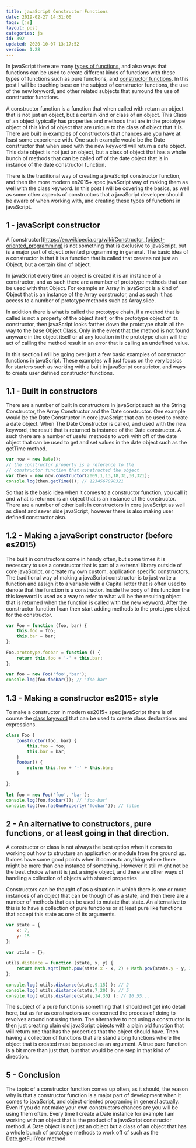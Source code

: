 ```yaml
---
title: javaScript Constructor Functions
date: 2019-02-27 14:31:00
tags: [js]
layout: post
categories: js
id: 392
updated: 2020-10-07 13:17:52
version: 1.28
---
```


In javaScript there are many [types of functions](/2019/12/16/js-function/), and also ways that functions can be used to create different kinds of functions with these types of functions such as pure functions, and [constructor functions](https://developer.mozilla.org/en-US/docs/Web/JavaScript/Reference/Classes/constructor). In  this post I will be touching base on the subject of constructor functions, the use of the new keyword, and other related subjects that surround the use of constructor functions.

A constructor function is a function that when called with return an object that is not just an object, but a certain kind or class of an object. This Class of an object typically has properties and methods that are in the prototype object of this kind of object that are unique to the class of object that it is. There are built in examples of constructors that chances are you have at least some experience with. One such example would be the Date constructor that when used with the new keyword will return a date object. This date object is not just an object, but a class of object that has a whole bunch of methods that can be called off of the date object that is in instance of the date constructor function.

There is the traditional way of creating a javaScript constructor function, and then the more modern es2015+ spec javaScript way of making them as well with the class keyword. In this post I will be covering the basics, as well as some other aspects of constructors that a javaScript developer should be aware of when working with, and creating these types of functions in javaScript.

<!-- more -->

## 1 - javaScript constructor

A [constructor](https://en.wikipedia.org/wiki/Constructor_(object-oriented_programming) is not something that is exclusive to javaScript, but is a major part of object oriented programming in general. The basic idea of a constructor is that it is a function that is called that creates not just an Object, but a certain kind of object. 

In javaScript every time an object is created it is an instance of a constructor, and as such there are a number of prototype methods that can be used with that Object. For example an Array in javaScript is a kind of Object that is an instance of the Array constructor, and as such it has access to a number of prototype methods such as Array.slice.

In addition there is what is called the prototype chain, if a method that is called is not a property of the object itself, or the prototype object of its constructor, then javaScript looks farther down the prototype chain all the way to the base Object Class. Only in the event that the method is not found anyware in the object itself or at any location in the prototype chain will the act of calling the method result in an error that is calling an undefined value.

In this section I will be going over just a few basic examples of constructor functions in javaScript. These examples will just focus on the very basics for starters such as working with a built in javaScript constrictor, and ways to create user defined constructor functions.

## 1.1 - Built in constructors

There are a number of built in constructors in javaScript such as the String Constructor, the Array Constructor and the Date constructor. One example would be the Date Constructor in core javaScript that can be used to create a date object. When The Date Constructor is called, and used with the new keyword, the result that is returned is instance of the Date constructor. A such there are a number of useful methods to work with off of the date object that can be used to get and set values in the date object such as the getTime method.

```js
var now = new Date();
// the constructor property is a reference to the
// constructor function that constructed the object
var then = new now.constructor(2009,1,13,18,31,30,321);
console.log(then.getTime()); // 1234567890321
```

So that is the basic idea when it comes to a constructor function, you call it and what is returned is an object that is an instance of the constructor. There are a number of other built in constructors in core javaScript as well as client and sever side javaScript, however there is also making user defined constructor also.

## 1.2 - Making a javaScript constructor (before es2015)

The built in constructors come in handy often, but some times it is necessary to use a constructor that is part of a external library outside of core javaScript, or create my own custom, application specific constructors. The traditional way of making a javaScript constructor is to just write a function and assign it to a variable with a Capital letter that is often used to denote that the function is a constructor. Inside the body of this function the this keyword is used as a way to refer to what will be the resulting object that is returned when the function is called with the new keyword. After the constructor function I can then start adding methods to the prototype object for the constructor.

```js
var Foo = function (foo, bar) {
    this.foo = foo;
    this.bar = bar;
};
 
Foo.prototype.foobar = function () {
    return this.foo + '-' + this.bar;
};
 
var foo = new Foo('foo','bar');
console.log(foo.foobar()); // 'foo-bar'
```

## 1.3 - Making a constructor es2015+ style

To make a constructor in modern es2015+ spec javaScript there is of course the [class keyword](https://developer.mozilla.org/en-US/docs/Web/JavaScript/Reference/Classes) that can be used to create class declarations and expressions.

```js
class Foo {
    constructor(foo, bar) {
        this.foo = foo;
        this.bar = bar;
    }
    foobar() {
        return this.foo + '-' + this.bar;
    }

};
 
let foo = new Foo('foo', 'bar');
console.log(foo.foobar()); // 'foo-bar'
console.log(foo.hasOwnProperty('foobar')); // false
```

## 2 - An alternative to constructors, pure functions, or at least going in that direction.

A constructor or class is not always the best option when it comes to working out how to structure an application or module from the ground up. It does have some good points when it comes to anything where there might be more than one instance of something. However it still might not be the best choice when it is just a single object, and there are other ways of handling a collection of objects with shared properties 

Constructors can be thought of as a situation in which there is one or more instances of an object that can be though of as a state, and then there are a number of methods that can be used to mutate that state. An alternative to this is to have a collection of pure functions or at least pure like functions that accept this state as one of its arguments.

```js
var state = {
    x: 7,
    y: 15
};
 
var utils = {};
 
utils.distance = function (state, x, y) {
    return Math.sqrt(Math.pow(state.x - x, 2) + Math.pow(state.y - y, 2));
};
 
console.log( utils.distance(state,9,15) ); // 2
console.log( utils.distance(state,7,20) ); // 5
console.log( utils.distance(state,14,30) ); // 16.55...
```

The subject of a pure function is something that I should not get into detail here, but as far as constructors are concerned the process of doing to revolves around not using them. The alternative to not using a constructor is then just creating plain old javaScript objects with a plain old function that will return one that has the properties that the object should have. Then having a collection of functions that are stand along functions where the object that is created must be passed as an argument. A true pure function is a bit more than just that, but that would be one step in that kind of direction.

## 5 - Conclusion

The topic of a constructor function comes up often, as it should, the reason why is that a constructor function is a major part of development when it comes to javaScript, and object oriented programing in general actually. Even if you do not make your own constructors chances are you will be using them often. Every time I create a Date instance for example I am working with an object that is the product of a javaScript constructor method. A Date object is not just an object but a class of an object that has a whole bunch of prototype methods to work off of such as the Date.getFullYear method.